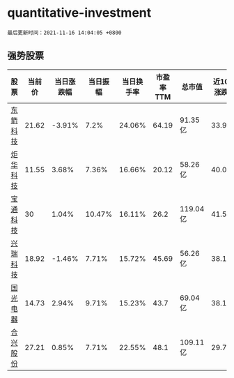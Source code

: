 # quantitative-investment

`最后更新时间：2021-11-16 14:04:05 +0800`

## 强势股票

|股票|当前价|当日涨跌幅|当日振幅|当日换手率|市盈率TTM|总市值|近10日涨跌幅|
|----|----|----|----|----|----|----|----|
|[东箭科技](https://xueqiu.com/S/SZ300978)|21.62|-3.91%|7.2%|24.06%|64.19|91.35亿|33.95%|
|[炬华科技](https://xueqiu.com/S/SZ300360)|11.55|3.68%|7.36%|16.66%|20.12|58.26亿|40.0%|
|[宝通科技](https://xueqiu.com/S/SZ300031)|30|1.04%|10.47%|16.11%|26.2|119.04亿|41.51%|
|[兴瑞科技](https://xueqiu.com/S/SZ002937)|18.92|-1.46%|7.71%|15.72%|45.69|56.26亿|38.1%|
|[国光电器](https://xueqiu.com/S/SZ002045)|14.73|2.94%|9.71%|15.23%|43.7|69.04亿|38.18%|
|[合兴股份](https://xueqiu.com/S/SH605005)|27.21|0.85%|7.71%|22.55%|48.1|109.11亿|29.76%|

